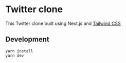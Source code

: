 # Twitter clone

This Twitter clone built using Next.js and [Tailwind CSS](https://tailwindcss.com)

## Development

```
yarn install
yarn dev
```
